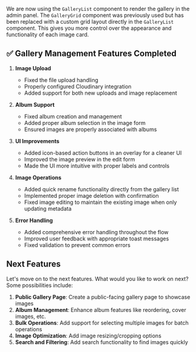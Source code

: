 

We are now using the `GalleryList` component to render the gallery in the admin panel. The `GalleryGrid` component was previously used but has been replaced with a custom grid layout directly in the `GalleryList` component. This gives you more control over the appearance and functionality of each image card.


## ✅ Gallery Management Features Completed

1. **Image Upload**
   - Fixed the file upload handling
   - Properly configured Cloudinary integration
   - Added support for both new uploads and image replacement

2. **Album Support**
   - Fixed album creation and management
   - Added proper album selection in the image form
   - Ensured images are properly associated with albums

3. **UI Improvements**
   - Added icon-based action buttons in an overlay for a cleaner UI
   - Improved the image preview in the edit form
   - Made the UI more intuitive with proper labels and controls

4. **Image Operations**
   - Added quick rename functionality directly from the gallery list
   - Implemented proper image deletion with confirmation
   - Fixed image editing to maintain the existing image when only updating metadata

5. **Error Handling**
   - Added comprehensive error handling throughout the flow
   - Improved user feedback with appropriate toast messages
   - Fixed validation to prevent common errors

## Next Features

Let's move on to the next features. What would you like to work on next? Some possibilities include:

1. **Public Gallery Page**: Create a public-facing gallery page to showcase images
2. **Album Management**: Enhance album features like reordering, cover images, etc.
3. **Bulk Operations**: Add support for selecting multiple images for batch operations
4. **Image Optimization**: Add image resizing/cropping options
5. **Search and Filtering**: Add search functionality to find images quickly

